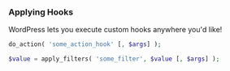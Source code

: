 ### Applying Hooks

WordPress lets you execute custom hooks anywhere you'd like!

```php
do_action( 'some_action_hook' [, $args] );

$value = apply_filters( 'some_filter', $value [, $args] );
```